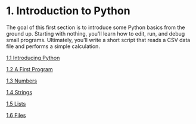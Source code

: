 # 1. Introduction to Python

The goal of this first section is to introduce some Python basics from
the ground up.  Starting with nothing, you'll learn how to edit, run,
and debug small programs. Ultimately, you'll write a short script that
reads a CSV data file and performs a simple calculation.

[1.1 Introducing Python](01_Python.md)

[1.2 A First Program](02_Hello_world.md)

[1.3 Numbers](03_Numbers.md)

[1.4 Strings](04_Strings.md)

[1.5 Lists](05_Lists.md)

[1.6 Files](06_Files.md)